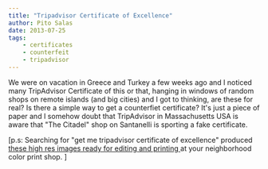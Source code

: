 ```yaml
---
title: "Tripadvisor Certificate of Excellence"
author: Pito Salas
date: 2013-07-25
tags:
    - certificates
    - counterfeit
    - tripadvisor
---
```




We were on vacation in Greece and Turkey a few weeks ago and I noticed many
TripAdvisor Certificate of this or that, hanging in windows of random shops on
remote islands (and big cities) and I got to thinking, are these for real? Is
there a simple way to get a counterfiet certificate? It's just a piece of
paper and I somehow doubt that TripAdvisor in Massachusetts USA is aware that
"The Citadel" shop on Santanelli is sporting a fake certificate.

[p.s: Searching for "get me tripadvisor certificate of excellence" produced
[these high res images ready for editing and printing
](<https://www.google.com/search?q=get+me+a+tripadvisor+certificate+of+excellence&safe=off&client=safari&rls=en&tbm=isch&tbo=u&source=univ&sa=X&ei=OSzxUf2dEYHo8gTh4YHIBw&ved=0CGsQsAQ&biw=996&bih=1129#imgdii=_>)at
your neighborhood color print shop. ]


